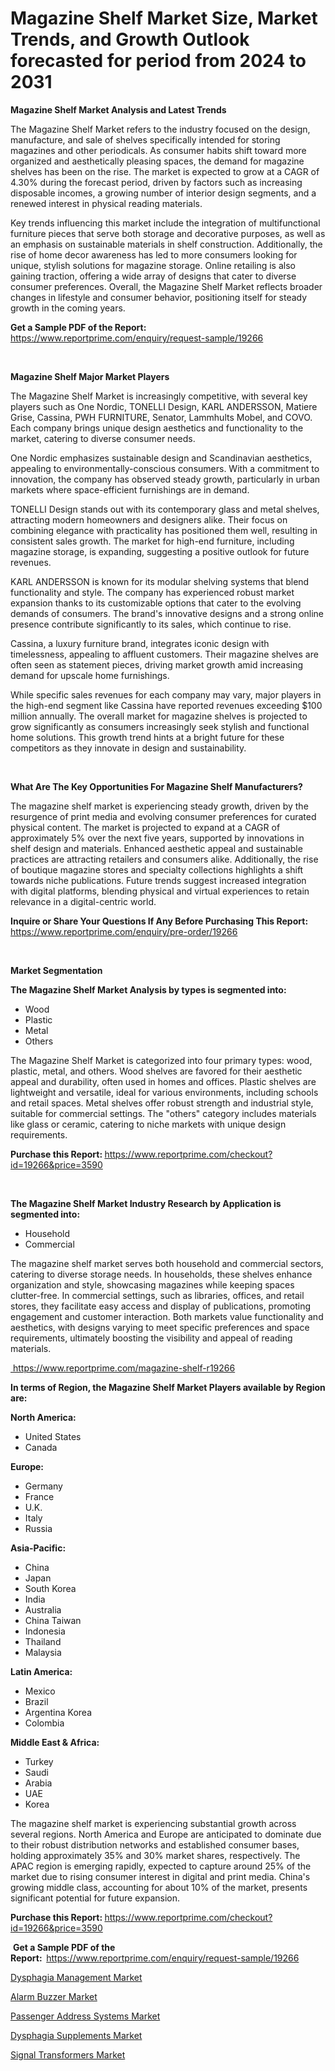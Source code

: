 <p><h1>Magazine Shelf Market Size, Market Trends, and Growth Outlook forecasted for period from 2024 to 2031</h1></p><p><strong>Magazine Shelf Market Analysis and Latest Trends</strong></p>
<p><p>The Magazine Shelf Market refers to the industry focused on the design, manufacture, and sale of shelves specifically intended for storing magazines and other periodicals. As consumer habits shift toward more organized and aesthetically pleasing spaces, the demand for magazine shelves has been on the rise. The market is expected to grow at a CAGR of 4.30% during the forecast period, driven by factors such as increasing disposable incomes, a growing number of interior design segments, and a renewed interest in physical reading materials.</p><p>Key trends influencing this market include the integration of multifunctional furniture pieces that serve both storage and decorative purposes, as well as an emphasis on sustainable materials in shelf construction. Additionally, the rise of home decor awareness has led to more consumers looking for unique, stylish solutions for magazine storage. Online retailing is also gaining traction, offering a wide array of designs that cater to diverse consumer preferences. Overall, the Magazine Shelf Market reflects broader changes in lifestyle and consumer behavior, positioning itself for steady growth in the coming years.</p></p>
<p><strong>Get a Sample PDF of the Report:&nbsp;</strong> <a href="https://www.reportprime.com/enquiry/request-sample/19266?utm_campaign=40&utm_medium=2&utm_source=Github&utm_content=ia&utm_term=28112024&utm_id=magazine-shelf">https://www.reportprime.com/enquiry/request-sample/19266</a></p>
<p>&nbsp;</p>
<p><strong>Magazine Shelf Major Market Players</strong></p>
<p><p>The Magazine Shelf Market is increasingly competitive, with several key players such as One Nordic, TONELLI Design, KARL ANDERSSON, Matiere Grise, Cassina, PWH FURNITURE, Senator, Lammhults Mobel, and COVO. Each company brings unique design aesthetics and functionality to the market, catering to diverse consumer needs.</p><p>One Nordic emphasizes sustainable design and Scandinavian aesthetics, appealing to environmentally-conscious consumers. With a commitment to innovation, the company has observed steady growth, particularly in urban markets where space-efficient furnishings are in demand.</p><p>TONELLI Design stands out with its contemporary glass and metal shelves, attracting modern homeowners and designers alike. Their focus on combining elegance with practicality has positioned them well, resulting in consistent sales growth. The market for high-end furniture, including magazine storage, is expanding, suggesting a positive outlook for future revenues.</p><p>KARL ANDERSSON is known for its modular shelving systems that blend functionality and style. The company has experienced robust market expansion thanks to its customizable options that cater to the evolving demands of consumers. The brand's innovative designs and a strong online presence contribute significantly to its sales, which continue to rise.</p><p>Cassina, a luxury furniture brand, integrates iconic design with timelessness, appealing to affluent customers. Their magazine shelves are often seen as statement pieces, driving market growth amid increasing demand for upscale home furnishings.</p><p>While specific sales revenues for each company may vary, major players in the high-end segment like Cassina have reported revenues exceeding $100 million annually. The overall market for magazine shelves is projected to grow significantly as consumers increasingly seek stylish and functional home solutions. This growth trend hints at a bright future for these competitors as they innovate in design and sustainability.</p></p>
<p>&nbsp;</p>
<p><strong>What Are The Key Opportunities For Magazine Shelf Manufacturers?</strong></p>
<p><p>The magazine shelf market is experiencing steady growth, driven by the resurgence of print media and evolving consumer preferences for curated physical content. The market is projected to expand at a CAGR of approximately 5% over the next five years, supported by innovations in shelf design and materials. Enhanced aesthetic appeal and sustainable practices are attracting retailers and consumers alike. Additionally, the rise of boutique magazine stores and specialty collections highlights a shift towards niche publications. Future trends suggest increased integration with digital platforms, blending physical and virtual experiences to retain relevance in a digital-centric world.</p></p>
<p><strong>Inquire or Share Your Questions If Any Before Purchasing This Report:</strong> <a href="https://www.reportprime.com/enquiry/pre-order/19266?utm_campaign=40&utm_medium=2&utm_source=Github&utm_content=ia&utm_term=28112024&utm_id=magazine-shelf">https://www.reportprime.com/enquiry/pre-order/19266</a></p>
<p>&nbsp;</p>
<p><strong>Market Segmentation</strong></p>
<p><strong>The Magazine Shelf Market Analysis by types is segmented into:</strong></p>
<p><ul><li>Wood</li><li>Plastic</li><li>Metal</li><li>Others</li></ul></p>
<p><p>The Magazine Shelf Market is categorized into four primary types: wood, plastic, metal, and others. Wood shelves are favored for their aesthetic appeal and durability, often used in homes and offices. Plastic shelves are lightweight and versatile, ideal for various environments, including schools and retail spaces. Metal shelves offer robust strength and industrial style, suitable for commercial settings. The "others" category includes materials like glass or ceramic, catering to niche markets with unique design requirements.</p></p>
<p><strong>Purchase this Report:&nbsp;</strong><a href="https://www.reportprime.com/checkout?id=19266&price=3590&utm_campaign=40&utm_medium=2&utm_source=Github&utm_content=ia&utm_term=28112024&utm_id=magazine-shelf">https://www.reportprime.com/checkout?id=19266&price=3590</a></p>
<p>&nbsp;</p>
<p><strong>The Magazine Shelf Market Industry Research by Application is segmented into:</strong></p>
<p><ul><li>Household</li><li>Commercial</li></ul></p>
<p><p>The magazine shelf market serves both household and commercial sectors, catering to diverse storage needs. In households, these shelves enhance organization and style, showcasing magazines while keeping spaces clutter-free. In commercial settings, such as libraries, offices, and retail stores, they facilitate easy access and display of publications, promoting engagement and customer interaction. Both markets value functionality and aesthetics, with designs varying to meet specific preferences and space requirements, ultimately boosting the visibility and appeal of reading materials. </p></p>
<p><a href="https://www.reportprime.com/magazine-shelf-r19266?utm_campaign=40&utm_medium=2&utm_source=Github&utm_content=ia&utm_term=28112024&utm_id=magazine-shelf">&nbsp;https://www.reportprime.com/magazine-shelf-r19266</a></p>
<p><strong>In terms of Region, the Magazine Shelf Market Players available by Region are:</strong></p>
<p>
    <p> <strong> North America: </strong>
        <ul>
            <li>United States</li>
            <li>Canada</li>
        </ul>
        </p> 
    <p> <strong> Europe: </strong>
        <ul>
            <li>Germany</li>
            <li>France</li>
            <li>U.K.</li>
            <li>Italy</li>
            <li>Russia</li>
        </ul>
        </p> 
    <p> <strong> Asia-Pacific: </strong>
        <ul>
            <li>China</li>
            <li>Japan</li>
            <li>South Korea</li>
            <li>India</li>
            <li>Australia</li>
            <li>China Taiwan</li>
            <li>Indonesia</li>
            <li>Thailand</li>
            <li>Malaysia</li>
        </ul>
        </p> 
    <p> <strong> Latin America: </strong>
        <ul>
            <li>Mexico</li>
            <li>Brazil</li>
            <li>Argentina Korea</li>
            <li>Colombia</li>
        </ul>
        </p> 
    <p> <strong> Middle East & Africa: </strong>
        <ul>
            <li>Turkey</li>
            <li>Saudi</li>
            <li>Arabia</li>
            <li>UAE</li>
            <li>Korea</li>
        </ul>
    </p>
    </p>
<p><p>The magazine shelf market is experiencing substantial growth across several regions. North America and Europe are anticipated to dominate due to their robust distribution networks and established consumer bases, holding approximately 35% and 30% market shares, respectively. The APAC region is emerging rapidly, expected to capture around 25% of the market due to rising consumer interest in digital and print media. China's growing middle class, accounting for about 10% of the market, presents significant potential for future expansion.</p></p>
<p><strong>Purchase this Report: </strong><a href="https://www.reportprime.com/checkout?id=19266&price=3590&utm_campaign=40&utm_medium=2&utm_source=Github&utm_content=ia&utm_term=28112024&utm_id=magazine-shelf">https://www.reportprime.com/checkout?id=19266&price=3590</a></p>
<p>&nbsp;<strong>Get a Sample PDF of the Report:&nbsp;&nbsp;</strong><a href="https://www.reportprime.com/enquiry/request-sample/19266?utm_campaign=40&utm_medium=2&utm_source=Github&utm_content=ia&utm_term=28112024&utm_id=magazine-shelf">https://www.reportprime.com/enquiry/request-sample/19266</a></p>
<p><strong></strong></p>
<p><p><a href="https://www.linkedin.com/pulse/key-trends-growth-drivers-dysphagia-management-market-striking-trhtc?utm_campaign=40&utm_medium=2&utm_source=Github&utm_content=ia&utm_term=28112024&utm_id=magazine-shelf">Dysphagia Management Market</a></p><p><a href="https://github.com/abbislposival/Market-Research-Report-List-1/blob/main/alarm-buzzer-market.md?utm_campaign=40&utm_medium=2&utm_source=Github&utm_content=ia&utm_term=28112024&utm_id=magazine-shelf">Alarm Buzzer Market</a></p><p><a href="https://issuu.com/reportprime-2/docs/passenger-address-systems-market-si_a40eaae2c4d2c8?utm_campaign=40&utm_medium=2&utm_source=Github&utm_content=ia&utm_term=28112024&utm_id=magazine-shelf">Passenger Address Systems Market</a></p><p><a href="https://www.linkedin.com/pulse/dysphagia-supplements-market-growth-outlook-global-industry-baqlc?utm_campaign=40&utm_medium=2&utm_source=Github&utm_content=ia&utm_term=28112024&utm_id=magazine-shelf">Dysphagia Supplements Market</a></p><p><a href="https://github.com/DixieGrimes/Market-Research-Report-List-1/blob/main/signal-transformers-market.md?utm_campaign=40&utm_medium=2&utm_source=Github&utm_content=ia&utm_term=28112024&utm_id=magazine-shelf">Signal Transformers Market</a></p></p>